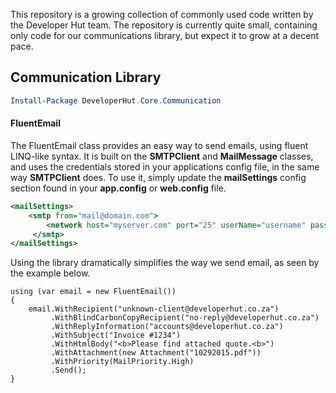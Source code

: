 This repository is a growing collection of commonly used code written by the Developer Hut team. The repository is currently quite small, containing only code for our communications library, but expect it to grow at a decent pace.

## Communication Library
```powershell
Install-Package DeveloperHut.Core.Communication
```

#### FluentEmail
The FluentEmail class provides an easy way to send emails, using fluent LINQ-like syntax. It is built on the **SMTPClient** and **MailMessage** classes, and uses the credentials stored in your applications config file, in the same way **SMTPClient** does.  To use it, simply update the **mailSettings** config section found in your **app.config** or **web.config** file. 

```xml
<mailSettings>
    <smtp from="mail@domain.com">
        <network host="myserver.com" port="25" userName="username" password="password" enableSsl="true"/>
     </smtp>
</mailSettings>
```

Using the library dramatically simplifies the way we send email, as seen by the example below.

```chsarp
using (var email = new FluentEmail())
{
    email.WithRecipient("unknown-client@developerhut.co.za")
         .WithBlindCarbonCopyRecipient("no-reply@developerhut.co.za")
         .WithReplyInformation("accounts@developerhut.co.za")
         .WithSubject("Invoice #1234")
         .WithHtmlBody("<b>Please find attached quote.<b>")
         .WithAttachment(new Attachment("10292015.pdf"))
         .WithPriority(MailPriority.High)
         .Send();
}
```

